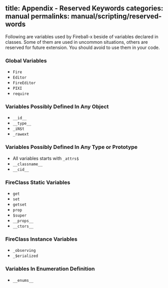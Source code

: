 title: Appendix - Reserved Keywords
categories: manual
permalinks: manual/scripting/reserved-words
---

Following are variables used by Fireball-x beside of variables declared in classes. Some of them are used in uncommon situations, others are reserved for future extension. You should avoid to use them in your code.

### Global Variables

- `Fire`
- `Editor`
- `FireEditor`
- `PIXI`
- `require`

### Variables Possibly Defined In Any Object

- `__id__`
- `__type__`
- `_iN$t`
- `_rawext`

### Variables Possibly Defined In Any Type or Prototype

- All variables starts with `_attrs$`
- `__classname__`
- `__cid__`

### FireClass Static Variables

- `get`
- `set`
- `getset`
- `prop`
- `$super`
- `__props__`
- `__ctors__`

### FireClass Instance Variables

- `_observing`
- `_$erialized`

### Variables In Enumeration Definition

- `__enums__`
